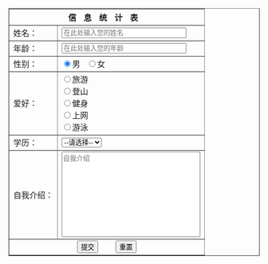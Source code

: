 <!DOCTYPE html>
<html>
	<head>
		<meta charset="utf-8" />
		<title></title>
	</head>
	<body>
		<form action="#" method="post">
		        <table border="1">
		            <tr>
		                <th style="letter-spacing: 15px" colspan="2">信息统计表</th>
		            </tr>
		            <tr>
		                <td>姓名：</td>
		                <td><input type="text" name="name" style="width: 250px" placeholder="在此处输入您的姓名"></td>
		            </tr>
		            <tr>
		                <td>年龄：</td>
		                <td><input type="text" name="age" style="width: 250px" placeholder="在此处输入您的年龄"></td>
		            </tr>
		            <tr>
		                <td>性别：</td>
		                <td>
		                    <input type="radio" name="gender" checked="checked">男
		                    &nbsp;
		                    <input type="radio" name="gender">女
		                </td>
		            </tr>
		            <tr>
		                <td>爱好：</td>
		                <td>
		                    <input type="radio" name="trip">旅游
		                    <br>
		                    <input type="radio" name="climb">登山
		                    <br>
		                    <input type="radio" name="gym">健身
		                    <br>
		                    <input type="radio" name="wb">上网
		                    <br>
		                    <input type="radio" name="swimmin">游泳
		                </td>
		            </tr>
		            <tr>
		                <td>学历：</td>
		                <td>
		                    <select name="education" id="edu">
		                        <option>--请选择--</option>
		                        <option>本科</option>
		                        <option>专科</option>
		                        <option>高中</option>
		                        <option>职高</option>
		                        <option>初中</option>
		                        <option>小学</option>
		                        <option>无</option>
		                    </select>
		                </td>
		            </tr>
		            <tr>
		                <td>自我介绍：</td>
		                <td>
		                    <textarea cols="32" rows="11" style="resize: none;" placeholder="自我介绍"></textarea>
		                </td>
		            </tr>
		            <tr>
		                <td colspan="2" align="center">
		                    <input type="submit" style="cursor: pointer" value="提交">
		                    &nbsp;&nbsp;&nbsp;&nbsp;&nbsp;&nbsp;
		                    <input type="reset" style="cursor: pointer" value="重置">
		                </td>
		            </tr>
		        </table>
		    </form>
	</body>
</html>
